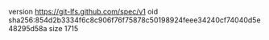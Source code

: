 version https://git-lfs.github.com/spec/v1
oid sha256:854d2b3334f6c8c906f76f75878c50198924feee34240cf74040d5e48295d58a
size 1715

